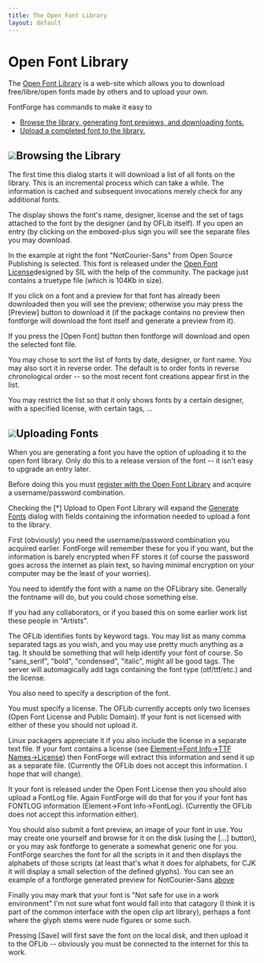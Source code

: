 ```yaml
---
title: The Open Font Library
layout: default
---
```



Open Font Library
=================

The [Open Font Library](http://openfontlibrary.org/) is a web-site which
allows you to download free/libre/open fonts made by others and to
upload your own.

FontForge has commands to make it easy to

-   [Browse the library, generating font previews, and downloading
    fonts.](OFLib.html#Browsing)
-   [Upload a completed font to the library.](OFLib.html#Uploading)

![](img/OFLibBrowse.png)Browsing the Library
----------------------------------------

The first time this dialog starts it will download a list of all fonts
on the library. This is an incremental process which can take a while.
The information is cached and subsequent invocations merely check for
any additional fonts.

The display shows the font's name, designer, license and the set of tags
attached to the font by the designer (and by OFLib itself). If you open
an entry (by clicking on the emboxed-plus sign you will see the separate
files you may download.

In the example at right the font "NotCourier-Sans" from Open Source
Publishing is selected. This font is released under the [Open Font
License](http://scripts.sil.org/OFL)designed by SIL with the help of the
community. The package just contains a truetype file (which is 104Kb in
size).

If you click on a font and a preview for that font has already been
downloaded then you will see the preview; otherwise you may press the
[Preview] button to download it (if the package contains no preview then
fontforge will download the font itself and generate a preview from it).

If you press the [Open Font] button then fontforge will download and
open the selected font file.

You may chose to sort the list of fonts by date, designer, or font name.
You may also sort it in reverse order. The default is to order fonts in
reverse chronological order -- so the most recent font creations appear
first in the list.

You may restrict the list so that it only shows fonts by a certain
designer, with a specified license, with certain tags, ...

![](img/generate-upload.png)Uploading Fonts
---------------------------------------

When you are generating a font you have the option of uploading it to
the open font library. Only do this to a release version of the font --
it isn't easy to upgrade an entry later.

Before doing this you must [register with the Open Font
Library](http://openfontlibrary.org/media/register) and acquire a
username/password combination.

Checking the [\*] Upload to Open Font Library will expand the [Generate
Fonts](generate.html) dialog with fields containing the information
needed to upload a font to the library.

First (obviously) you need the username/password combination you
acquired earlier. FontForge will remember these for you if you want, but
the information is barely encrypted when FF stores it (of course the
password goes across the internet as plain text, so having minimal
encryption on your computer may be the least of your worries).

You need to identify the font with a name on the OFLibrary site.
Generally the fontname will do, but you could chose something else.

If you had any collaborators, or if you based this on some earlier work
list these people in "Artists".

The OFLib identifies fonts by keyword tags. You may list as many comma
separated tags as you wish, and you may use pretty much anything as a
tag. It should be something that will help identify your font of course.
So "sans\_serif", "bold", "condensed", "italic", might all be good tags.
The server will automagically add tags containing the font type
(otf/ttf/etc.) and the license.

You also need to specify a description of the font.

You must specify a license. The OFLib currently accepts only two
licenses (Open Font License and Public Domain). If your font is not
licensed with either of these you should not upload it.

Linux packagers appreciate it if you also include the license in a
separate text file. If your font contains a license (see [Element-\>Font
Info-\>TTF Names-\>License](fontinfo.html#TTF-Names)) then FontForge
will extract this information and send it up as a separate file.
(Currently the OFLib does not accept this information. I hope that will
change).

It your font is released under the Open Font License then you should
also upload a FontLog file. Again FontForge will do that for you if your
font has FONTLOG information (Element-\>Font Info-\>FontLog). (Currently
the OFLib does not accept this information either).

You should also submit a font preview, an image of your font in use. You
may create one yourself and browse for it on the disk (using the [...]
button), or you may ask fontforge to generate a somewhat generic one for
you. FontForge searches the font for all the scripts in it and then
displays the alphabets of those scripts (at least that's what it does
for alphabets, for CJK it will display a small selection of the defined
glyphs). You can see an example of a fontforge generated preview for
NotCourier-Sans [above](OFLib.html#Browsing)

Finally you may mark that your font is "Not safe for use in a work
environment" I'm not sure what font would fall into that catagory (I
think it is part of the common interface with the open clip art
library), perhaps a font where the glyph stems were nude figures or some
such.

Pressing [Save] will first save the font on the local disk, and then
upload it to the OFLib -- obviously you must be connected to the
internet for this to work.


